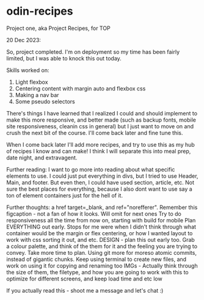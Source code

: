 # odin-recipes
Project one, aka Project Recipes, for TOP

20 Dec 2023:

So, project completed. I'm on deployment so my time has been fairly limited, but I was able to knock this out today. 

Skills worked on:
1. Light flexbox
2. Centering content with margin auto and flexbox css
3. Making a nav bar
4. Some pseudo selectors 

There's things I have learned that I realized I could and should implement to make this more responsive, and better made (such as backup fonts, mobile site responsiveness, cleanin css in general) but I just want to move on and crush the next bit of the course. I'll come back later and fine tune this.

When I come back later I'll add more recipes, and try to use this as my hub of recipes I know and can make! I think I will separate this into meal prep, date night, and extravagent. 

Further reading:
I want to go more into reading about what specific elements to use. I could just put everything in divs, but I tried to use Header, Main, and footer. But even then, I could have used section, article, etc. Not sure the best places for everything, because I also dont want to use say a ton of element containers just for the hell of it. 

Further thoughts:
a href target=_blank, and ref="norefferer". Remember this
figcaption - not a fan of how it looks. Will omit for next ones
Try to do responsiveness all the time from now on, starting with build for mobile
Plan EVERYTHING out early. Stops for me were when I didn't think through what container would be the margin or flex centering, or how I wanted layout to work with css sorting it out, and etc. 
DESIGN - plan this out early too. Grab a colour palette, and think of the them for it and the feeling you are trying to convey. Take more time to plan. 
Using git more for moreso atomic commits, instead of gigantic chunks. 
Keep using terminal to create new files, and work on using it for copying and renaming too
IMGs - Actually think through the size of them, the filetype, and how you are going to work with this to optimize for different screens, and keep load time and etc low

If you actually read this - shoot me a message and let's chat :) 